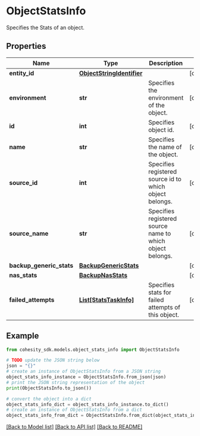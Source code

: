 # ObjectStatsInfo

Specifies the Stats of an object.

## Properties

Name | Type | Description | Notes
------------ | ------------- | ------------- | -------------
**entity_id** | [**ObjectStringIdentifier**](ObjectStringIdentifier.md) |  | [optional] 
**environment** | **str** | Specifies the environment of the object. | [optional] 
**id** | **int** | Specifies object id. | [optional] 
**name** | **str** | Specifies the name of the object. | [optional] 
**source_id** | **int** | Specifies registered source id to which object belongs. | [optional] 
**source_name** | **str** | Specifies registered source name to which object belongs. | [optional] 
**backup_generic_stats** | [**BackupGenericStats**](BackupGenericStats.md) |  | [optional] 
**nas_stats** | [**BackupNasStats**](BackupNasStats.md) |  | [optional] 
**failed_attempts** | [**List[StatsTaskInfo]**](StatsTaskInfo.md) | Specifies stats for failed attempts of this object. | [optional] 

## Example

```python
from cohesity_sdk.models.object_stats_info import ObjectStatsInfo

# TODO update the JSON string below
json = "{}"
# create an instance of ObjectStatsInfo from a JSON string
object_stats_info_instance = ObjectStatsInfo.from_json(json)
# print the JSON string representation of the object
print(ObjectStatsInfo.to_json())

# convert the object into a dict
object_stats_info_dict = object_stats_info_instance.to_dict()
# create an instance of ObjectStatsInfo from a dict
object_stats_info_from_dict = ObjectStatsInfo.from_dict(object_stats_info_dict)
```
[[Back to Model list]](../README.md#documentation-for-models) [[Back to API list]](../README.md#documentation-for-api-endpoints) [[Back to README]](../README.md)


